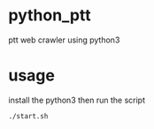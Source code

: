 # python_ptt
ptt web crawler using python3

# usage 
install the python3 then run the script
```
./start.sh
```

